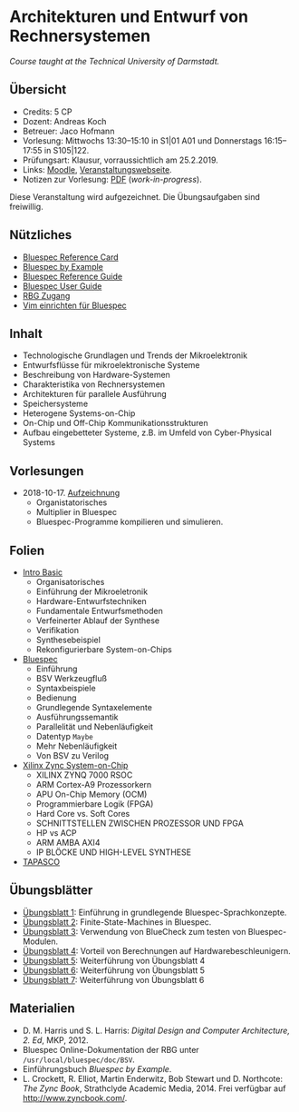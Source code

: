 # Architekturen und Entwurf von Rechnersystemen

*Course taught at the Technical University of Darmstadt.*

## Übersicht

*   Credits: 5 CP
*   Dozent: Andreas Koch
*   Betreuer: Jaco Hofmann
*   Vorlesung: Mittwochs 13:30–15:10 in S1|01 A01 und Donnerstags 16:15–17:55 in S105|122.
*   Prüfungsart: Klausur, vorraussichtlich am 25.2.2019.
*   Links: [Moodle](https://moodle.informatik.tu-darmstadt.de/course/view.php?id=476), [Veranstaltungswebseite](https://www.esa.informatik.tu-darmstadt.de/twiki/bin/view/Lectures/AERWS18De.html).
*   Notizen zur Vorlesung: [PDF](notizen.pdf) (*work-in-progress*).

Diese Veranstaltung wird aufgezeichnet. Die Übungsaufgaben sind freiwillig. 

## Nützliches

*   [Bluespec Reference Card](materials/BSV_ref_card.pdf)
*   [Bluespec by Example](materials/bsv_by_example.pdf)
*   [Bluespec Reference Guide](materials/reference-guide.pdf)
*   [Bluespec User Guide](materials/user-guide.pdf)
*   [RBG Zugang](tutorials/rbg.md)
*   [Vim einrichten für Bluespec](tutorials/vim.md)

## Inhalt

*   Technologische Grundlagen und Trends der Mikroelektronik
*   Entwurfsflüsse für mikroelektronische Systeme
*   Beschreibung von Hardware-Systemen
*   Charakteristika von Rechnersystemen
*   Architekturen für parallele Ausführung
*   Speichersysteme
*   Heterogene Systems-on-Chip
*   On-Chip und Off-Chip Kommunikationsstrukturen
*   Aufbau eingebetteter Systeme, z.B. im Umfeld von Cyber-Physical Systems

## Vorlesungen

*   2018-10-17. [Aufzeichnung](http://www.esa.cs.tu-darmstadt.de/campus/AER-20181017.avi)
    *   Organistatorisches
    *   Multiplier in Bluespec
    *   Bluespec-Programme kompilieren und simulieren.

## Folien

*   [Intro Basic](folien/intro_basics-handout.pdf)
    *   Organisatorisches
    *   Einführung der Mikroeletronik
    *   Hardware-Entwurfstechniken
    *   Fundamentale Entwurfsmethoden
    *   Verfeinerter Ablauf der Synthese
    *   Verifikation
    *   Synthesebeispiel
    *   Rekonfigurierbare System-on-Chips
*   [Bluespec](folien/bsv.pdf)
    *   Einführung
    *   BSV Werkzeugfluß
    *   Syntaxbeispiele
    *   Bedienung
    *   Grundlegende Syntaxelemente
    *   Ausführungssemantik
    *   Parallelität und Nebenläufigkeit
    *   Datentyp `Maybe`
    *   Mehr Nebenläufigkeit
    *   Von BSV zu Verilog
*   [Xilinx Zync System-on-Chip](folien/zynq-soc2.pdf)
    *   XILINX ZYNQ 7000 RSOC
    *   ARM Cortex-A9 Prozessorkern
    *   APU On-Chip Memory (OCM)
    *   Programmierbare Logik (FPGA)
    *   Hard Core vs. Soft Cores
    *   SCHNITTSTELLEN ZWISCHEN PROZESSOR UND FPGA
    *   HP vs ACP
    *   ARM AMBA AXI4
    *   IP BLÖCKE UND HIGH-LEVEL SYNTHESE
*   [TAPASCO](folien/tapasco-handout.pdf)

## Übungsblätter

*   [Übungsblatt 1](uebungen/ueb01_no_lsg.pdf): Einführung in grundlegende Bluespec-Sprachkonzepte.
*   [Übungsblatt 2](uebungen/ueb02_no_lsg.pdf): Finite-State-Machines in Bluespec.
*   [Übungsblatt 3](uebungen/ueb03_no_lsg.pdf): Verwendung von BlueCheck zum testen von Bluespec-Modulen. 
*   [Übungsblatt 4](uebungen/ueb04_no_lsg.pdf): Vorteil von Berechnungen auf Hardwarebeschleunigern.
*   [Übungsblatt 5](uebungen/ueb05_no_lsg.pdf): Weiterführung von Übungsblatt 4
*   [Übungsblatt 6](uebungen/ueb06_no_lsg.pdf): Weiterführung von Übungsblatt 5
*   [Übungsblatt 7](uebungen/ueb07_no_lsg.pdf): Weiterführung von Übungsblatt 6

## Materialien

*   D. M. Harris und S. L. Harris: *Digital Design and Computer Architecture, 2. Ed*, MKP, 2012.
*   Bluespec Online-Dokumentation der RBG unter `/usr/local/bluespec/doc/BSV`.
*   Einführungsbuch *Bluespec by Example*.
*   L. Crockett, R. Elliot, Martin Enderwitz, Bob Stewart und D. Northcote: *The Zync Book*, Strathclyde Academic Media, 2014. Frei verfügbar auf <http://www.zyncbook.com/>.
